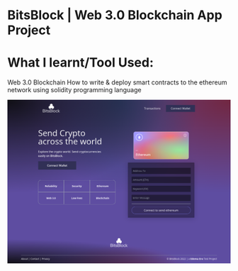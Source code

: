 # BitsBlock | Web 3.0 Blockchain App Project

# What I learnt/Tool Used:

Web 3.0
Blockchain
How to write & deploy smart contracts to the ethereum network using solidity programming language

<img src="./client/src/screencapture-bitsblock-netlify-app-2022-09-24-15_42_19.png">